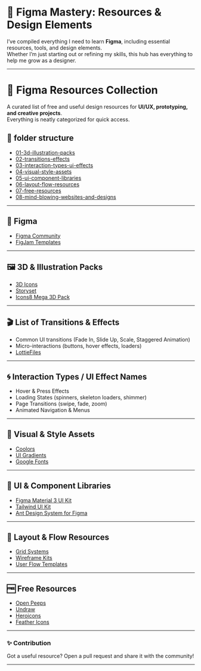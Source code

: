 # 🎨 Figma Mastery: Resources & Design Elements  

I’ve compiled everything I need to learn **Figma**, including essential resources, tools, and design elements.  
Whether I’m just starting out or refining my skills, this hub has everything to help me grow as a designer.  

---

# 📂 Figma Resources Collection  

A curated list of free and useful design resources for **UI/UX, prototyping, and creative projects**.  
Everything is neatly categorized for quick access.  

## 📂 folder structure  
- [01-3d-illustration-packs](3d-illustration-packs.md/)
- [02-transitions-effects](transitions-effects/)
- [03-interaction-types-ui-effects](interaction-types-ui-effects/)
- [04-visual-style-assets](visual-style-assets/)
- [05-ui-component-libraries](ui-component-libraries/)
- [06-layout-flow-resources](ayout-flow-resources/)
- [07-free-resources](free-resources/)
- [08-mind-blowing-websites-and-designs](mind-blowing-websites-and-designs/)



 

---

## 📐 Figma
- [Figma Community](https://www.figma.com/community)  
- [FigJam Templates](https://www.figma.com/community/templates)  

---

## 🖼️ 3D & Illustration Packs
- [3D Icons](https://3dicons.co)  
- [Storyset](https://storyset.com/)  
- [Icons8 Mega 3D Pack](https://icons8.com/illustrations)  

---

## 🎬 List of Transitions & Effects
- Common UI transitions (Fade In, Slide Up, Scale, Staggered Animation)  
- Micro-interactions (buttons, hover effects, loaders)  
- [LottieFiles](https://lottiefiles.com/)  

---

## 🌀 Interaction Types / UI Effect Names
- Hover & Press Effects  
- Loading States (spinners, skeleton loaders, shimmer)  
- Page Transitions (swipe, fade, zoom)  
- Animated Navigation & Menus  

---

## 🎨 Visual & Style Assets
- [Coolors](https://coolors.co/)  
- [UI Gradients](https://uigradients.com/)  
- [Google Fonts](https://fonts.google.com/)  

---

## 🧩 UI & Component Libraries
- [Figma Material 3 UI Kit](https://www.figma.com/community/file/1035203688168086460)  
- [Tailwind UI Kit](https://www.figma.com/community/file/1063740356358625776)  
- [Ant Design System for Figma](https://ant.design/resources)  

---

## 📐 Layout & Flow Resources
- [Grid Systems](https://grid.layoutit.com/)  
- [Wireframe Kits](https://www.figma.com/community/search?resource_type=file&q=wireframe%20kit)  
- [User Flow Templates](https://whimsical.com/)  

---

## 🆓 Free Resources
- [Open Peeps](https://www.openpeeps.com/)  
- [Undraw](https://undraw.co/illustrations)  
- [Heroicons](https://heroicons.com/)  
- [Feather Icons](https://feathericons.com/)  

---

### ✨ Contribution  
Got a useful resource? Open a pull request and share it with the community!  

---
